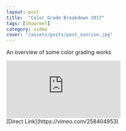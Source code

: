 ```yaml
---
layout: post
title:  "Color Grade Breakdown 2017"
tags: [Showreel]
category: video
cover: "/assets/posts/post_sunrise.jpg"
---
```


An overview of some color grading works

<div class="videoWrapper">
 <iframe src="https://player.vimeo.com/video/258404953" frameborder="0" allowfullscreen></iframe>
</div>
[Direct Link](https://vimeo.com/258404953)

